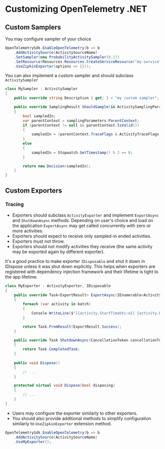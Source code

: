 # Customizing OpenTelemetry .NET

## Custom Samplers

You may configure sampler of your choice

```csharp
OpenTelemetrySdk.EnableOpenTelemetry(b => b
    .AddActivitySource(ActivitySourceName)
    .SetSampler(new ProbabilityActivitySampler(0.1))
    .SetResource(Resources.Resources.CreateServiceResource("my-service"))
    .UseZipkinExporter(options => {}));
```

You can also implement a custom sampler and should subclass `ActivitySampler`

```csharp
class MySampler : ActivitySampler
{
    public override string Description { get; } = "my custom sampler";

    public override SamplingResult ShouldSample(in ActivitySamplingParameters samplingParameters)
    {
        bool sampledIn;
        var parentContext = samplingParameters.ParentContext;
        if (parentContext != null && parentContext.IsValid())
        {
            sampledIn = (parentContext.TraceFlags & ActivityTraceFlags.Recorded) != 0;
        }
        else
        {
            sampledIn = Stopwatch.GetTimestamp() % 2 == 0;
        }

        return new Decision(sampledIn);
    }
}
```

## Custom Exporters

### Tracing

- Exporters should subclass `ActivityExporter` and implement `ExportAsync` and `ShutdownAsync` methods.
Depending on user's choice and load on the application `ExportAsync` may get called concurrently with zero or more activities.
- Exporters should expect to receive only sampled-in ended activities.
- Exporters must not throw.
- Exporters should not modify activities they receive (the same activity may be exported again by different exporter).

It's a good practice to make exporter `IDisposable` and shut it down in IDispose unless it was shut down explicitly. This helps when exporters are registered with dependency injection framework and their lifetime is tight to the app lifetime.

```csharp
class MyExporter : ActivityExporter, IDisposable
{
    public override Task<ExportResult> ExportAsync(IEnumerable<Activity> batch, CancellationToken cancellationToken)
    {
        foreach (var activity in batch)
        {
            Console.WriteLine($"[{activity.StartTimeUtc:o}] {activity.DisplayName} {activity.Context.TraceId.ToHexString()} {activity.Context.SpanId.ToHexString()}");
        }

        return Task.FromResult(ExportResult.Success);
    }

    public override Task ShutdownAsync(CancellationToken cancellationToken)
    {
        return Task.CompletedTask;
    }
    
    public void Dispose()
    {
        // ...
    }

    protected virtual void Dispose(bool disposing)
    {
        // ...
    }
}
```

- Users may configure the exporter similarly to other exporters.
- You should also provide additional methods to simplify configuration similarly to `UseZipkinExporter` extension method.

```csharp
OpenTelemetrySdk.EnableOpenTelemetry(b => b
    .AddActivitySource(ActivitySourceName)
    .UseMyExporter();
```
